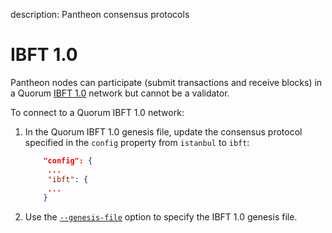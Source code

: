 description: Pantheon consensus protocols
<!--- END of page meta data -->

# IBFT 1.0 

Pantheon nodes can participate (submit transactions and receive blocks) in a Quorum [IBFT 1.0](https://github.com/ethereum/EIPs/issues/650) 
network but cannot be a validator. 

To connect to a Quorum IBFT 1.0 network:

1. In the Quorum IBFT 1.0 genesis file, update the consensus protocol specified in the `config` property
from `istanbul` to `ibft`:

    ```json
        "config": {
         ...
         "ibft": {
         ...
        }
    ```

1. Use the [`--genesis-file`](../Reference/Pantheon-CLI-Syntax.md#genesis-file) option to specify the 
IBFT 1.0 genesis file.